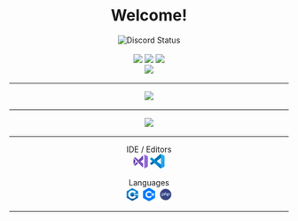 <p>
  <h1 align="center"><b>Welcome!</b></h1>
</p>
 
<p align="center">
  <img alt="Discord Status" src="https://discord.c99.nl/widget/theme-1/319393114815070208.png" />
  <br>
  </br>

  <img src ="https://badgen.net/badge/Open%20Source%20%3F/Yes%21/blue?icon=github">
  <img src ="https://img.shields.io/badge/License-MIT-blue.svg">
  <img src ="https://komarev.com/ghpvc/?username=Ni1kko&color=blue">
  </br>
  <img src ="https://img.shields.io/github/followers/Ni1kko?label=My%20Github%20Followers&logo=github&style=for-the-badge" >

</p>

---

<p align="center">
  <img src ="https://github-readme-stats.vercel.app/api?username=Ni1kko&show_icons=true&hide_border=true&include_all_commits=true&count_private=true&theme=dracula">
</p>

---

<p align="center">
  <img src ="https://github-readme-stats.vercel.app/api/top-langs/?username=Ni1kko&layout=compact&hide_border=true&langs_count=10&theme=dracula">
</p>


---

<!--Editors -->
<p align="center">
  IDE / Editors
  </br>
  <img alt="Visual Studio" width="26px" src="https://raw.githubusercontent.com/Ni1kko/Ni1kko/main/Icons/vs2022.png"/>
  <img alt="Visual Studio Code" width="26px" src="https://raw.githubusercontent.com/github/explore/80688e429a7d4ef2fca1e82350fe8e3517d3494d/topics/visual-studio-code/visual-studio-code.png" />
</p>

  <!--Languages -->
<p align="center">
  Languages
  </br>
  <img alt="CPP17" width="26px" src="https://raw.githubusercontent.com/Ni1kko/Ni1kko/main/Icons/cplusplus.png" />
  <img alt="CS9" width="26px" src="https://raw.githubusercontent.com/Ni1kko/Ni1kko/main/Icons/csharp.png" />
  <img alt="PHP8" width="26px" src="https://raw.githubusercontent.com/Ni1kko/Ni1kko/main/Icons/php.png" />
  </br>
</p>

---

